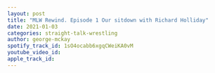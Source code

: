 ```yaml
---
layout: post
title: "MLW Rewind. Episode 1 Our sitdown with Richard Holliday"
date: 2021-01-03
categories: straight-talk-wrestling
author: george-mckay
spotify_track_id: 1sO4ocabb6xgqCWeiKA0vM
youtube_video_id: 
apple_track_id: 
---
```

